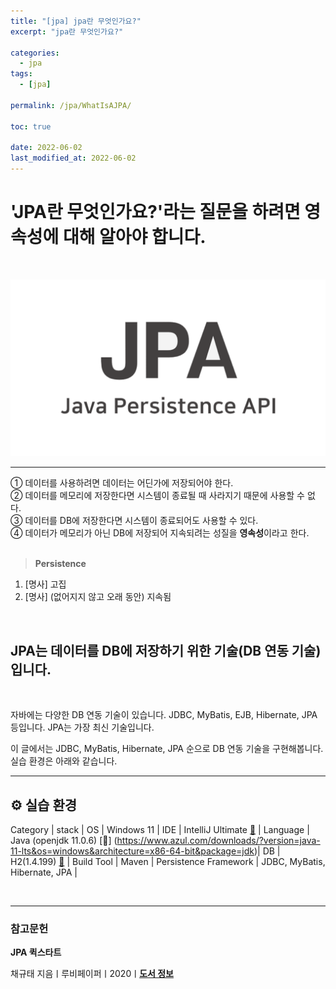 ```yaml
---
title: "[jpa] jpa란 무엇인가요?"
excerpt: "jpa란 무엇인가요?"

categories:
  - jpa
tags:
  - [jpa]

permalink: /jpa/WhatIsAJPA/

toc: true

date: 2022-06-02
last_modified_at: 2022-06-02
---
```


# 'JPA란 무엇인가요?'라는 질문을 하려면 영속성에 대해 알아야 합니다.
<br>

![WhatIsAJPA](/assets/images/posts_img/WhatIsAJPA.png)

---

① 데이터를 사용하려면 데이터는 어딘가에 저장되어야 한다.<br />
② 데이터를 메모리에 저장한다면 시스템이 종료될 때 사라지기 때문에 사용할 수 없다.<br />
③ 데이터를 DB에 저장한다면 시스템이 종료되어도 사용할 수 있다.<br />
④ 데이터가 메모리가 아닌 DB에 저장되어 지속되려는 성질을 **영속성**이라고 한다.<br />
<br />
>**Persistence**
1. [명사] 고집
2. [명사] (없어지지 않고 오래 동안) 지속됨

<br />

## JPA는 데이터를 DB에 저장하기 위한 기술(DB 연동 기술)입니다.

<br>

자바에는 다양한 DB 연동 기술이 있습니다. JDBC, MyBatis, EJB, Hibernate, JPA 등입니다. JPA는 가장 최신 기술입니다.

이 글에서는 JDBC, MyBatis, Hibernate, JPA 순으로 DB 연동 기술을 구현해봅니다. 실습 환경은 아래와 같습니다.
<br>

---

## ⚙️ 실습 환경

Category | stack |
OS | Windows 11 |
IDE | IntelliJ Ultimate [🧷](https://www.jetbrains.com/ko-kr/idea/download/#section=windows) |
Language | Java (openjdk 11.0.6) [🧷] (https://www.azul.com/downloads/?version=java-11-lts&os=windows&architecture=x86-64-bit&package=jdk)|
DB | H2(1.4.199) [🧷](https://h2database.com/html/download-archive.html) |
Build Tool | Maven |
Persistence Framework | JDBC, MyBatis, Hibernate, JPA |



<br>

---

### 참고문헌

**JPA 퀵스타트**

채규태 지음ㅣ루비페이퍼ㅣ2020ㅣ[**도서 정보**](http://www.kyobobook.co.kr/product/detailViewKor.laf?ejkGb=KOR&mallGb=KOR&barcode=9791186710586&orderClick=LAG&Kc=)
